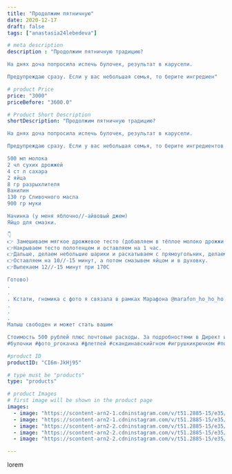 ```yaml
---
title: "Продолжим пятничную"
date: 2020-12-17
draft: false
tags: ["anastasia24lebedeva"]

# meta description
description : "Продолжим пятничную традицию?

На днях доча попросила испечь булочек, результат в карусели.

Предупреждаю сразу. Если у вас небольшая семья, то берите ингредиен"

# product Price
price: "3000"
priceBefore: "3600.0"

# Product Short Description
shortDescription: "Продолжим пятничную традицию?

На днях доча попросила испечь булочек, результат в карусели.

Предупреждаю сразу. Если у вас небольшая семья, то берите ингредиентов в половину меньше. Мы ели 3 дня их🤭

500 мл молока
2 чл сухих дрожжей
4 ст л сахара
2 яйца
8 гр разрыхлителя
Ванилин
130 гр Сливочного масла
900 гр муки

Начинка (у меня яблочно//-айвовый джем)
Яйцо для смазки.

👇
👉 Замешиваем мягкое дрожжевое тесто (добавляем в тёплое молоко дрожжи, сахар, немножко муки. Ждём пока появится пенная шапочка, после частями добавляем остальные ингредиенты)
👉Накрываем тесто полотенцем и оставляем на 1 час.
👉Дальше, делаем небольшие шарики и раскатываем с прямоугольник, делаем надрезы по бокам, кладем с одного края начинку и заворачиваем.
👉Оставляем на 10//-15 минут, а потом смазывем яйцом и в духовку.
👉Выпекаем 12//-15 минут при 170С

Готово)
.
.
. Кстати, гномика с фото я связала в рамках Марафона @marafon_ho_ho_ho и автора @marinmoskvina #хохохо_гномик
.
.
.
Малыш свободен и может стать вашим

Стоимость 500 рублей плюс почтовые расходы. За подробностями в Директ или ватсап, ссылка в шапке профиля 
#булочки #фото_proкачка #флетлей #скандинавскийгном #игрушкикрючком #подаркисвоимируками #подарки #ручнаяработа #кчаю #готовимдома #рецептыотнасти #рецептынакаждыйдень #плюшики #новыйгод"

#product ID
productID: "CI6m-JkHj95"

# type must be "products"
type: "products"

# product Images
# first image will be shown in the product page
images:
  - image: "https://scontent-arn2-1.cdninstagram.com/v/t51.2885-15/e35/131409960_460506248304811_7497969478562412283_n.jpg?se=7&tp=1&_nc_ht=scontent-arn2-1.cdninstagram.com&_nc_cat=107&_nc_ohc=R7xmEp1tJM0AX8bxplm&ccb=7-4&oh=3fe98801736ffa83c850a66179c46289&oe=6084B39A&ig_cache_key=MjQ2NjQ1NTEzOTMxMTg1ODg4OA%3D%3D.2-ccb7-4"
  - image: "https://scontent-arn2-1.cdninstagram.com/v/t51.2885-15/e35/131395247_305295994133497_677755112053203434_n.jpg?se=7&tp=1&_nc_ht=scontent-arn2-1.cdninstagram.com&_nc_cat=101&_nc_ohc=VwJ3lDIsFkIAX9R6B2R&ccb=7-4&oh=1e670f701221abb6969fb8c350b55fc7&oe=6082199B&ig_cache_key=MjQ2NjQ1NTEzOTM0NTQwOTQ3Nw%3D%3D.2-ccb7-4"
  - image: "https://scontent-arn2-2.cdninstagram.com/v/t51.2885-15/e35/131418482_2941631156067449_2971659530948088989_n.jpg?se=7&tp=1&_nc_ht=scontent-arn2-2.cdninstagram.com&_nc_cat=105&_nc_ohc=CKZk4qJXrdoAX-FsNHd&ccb=7-4&oh=cc21dd86ba5e1c06b607aecf23574229&oe=6081C220&ig_cache_key=MjQ2NjQ1NTEzOTMwMzQ1NDEwMA%3D%3D.2-ccb7-4"
  - image: "https://scontent-arn2-2.cdninstagram.com/v/t51.2885-15/e35/131601834_2781058092211212_4591669760585322414_n.jpg?se=7&tp=1&_nc_ht=scontent-arn2-2.cdninstagram.com&_nc_cat=100&_nc_ohc=L0ZO6Kv7sQkAX9bjr9j&ccb=7-4&oh=8ec2caa6c3b4b6f2a1d2cd8ea6b34864&oe=6082FD71&ig_cache_key=MjQ2NjQ1NTEzOTMzNjkxMjA3OA%3D%3D.2-ccb7-4"
  - image: "https://scontent-arn2-2.cdninstagram.com/v/t51.2885-15/e35/131692942_159817405887404_337336463988619340_n.jpg?se=7&tp=1&_nc_ht=scontent-arn2-2.cdninstagram.com&_nc_cat=108&_nc_ohc=Vxqszof6k7UAX-TWL_r&ccb=7-4&oh=f28e070c0fbc508d9ec20b30b6db2a24&oe=60851B01&ig_cache_key=MjQ2NjQ1NTEzOTMyMDI1MDMzNg%3D%3D.2-ccb7-4"

---
```

lorem
